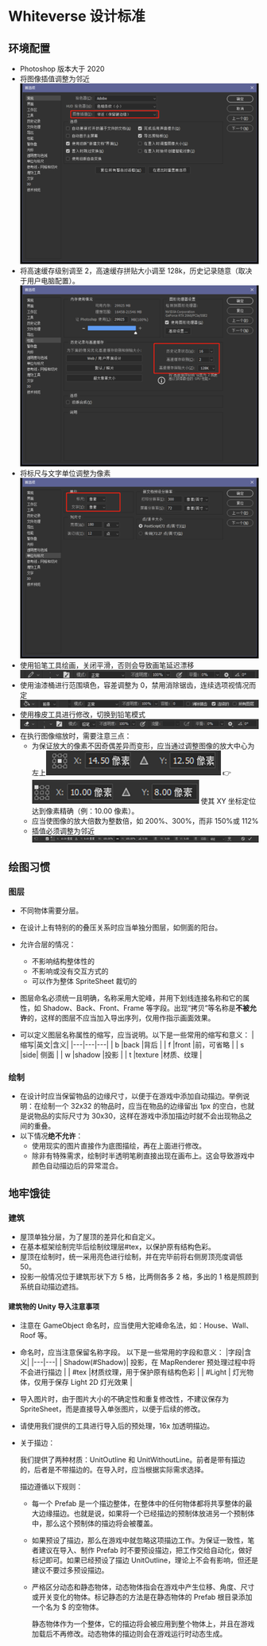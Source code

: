 # Whiteverse 设计标准

## 环境配置

- Photoshop 版本大于 2020
- 将图像插值调整为邻近
  ![alt text](Images/envConfigs.png)
- 将高速缓存级别调至 2，高速缓存拼贴大小调至 128k，历史记录随意（取决于用户电脑配置）。
  ![alt text](Images/envConfigs-1.png)
- 将标尺与文字单位调整为像素
  ![alt text](Images/envConfigs-2.png)
- 使用铅笔工具绘画，关闭平滑，否则会导致画笔延迟漂移
  ![alt text](Images/envConfigs-3.png)
- 使用油漆桶进行范围填色，容差调整为 0，禁用消除锯齿，连续选项视情况而定
  ![alt text](Images/envConfigs-4.png)
- 使用橡皮工具进行修改，切换到铅笔模式
  ![alt text](Images/envConfigs-5.png)
- 在执行图像缩放时，需要注意三点：
  - 为保证放大的像素不因奇偶差异而变形，应当通过调整图像的放大中心为左上![alt text](Images/envConfigs-6.png) 👉![alt text](Images/envConfigs-7.png) 使其 XY 坐标定位达到像素精确（例：10.00 像素）。
  - 应当使图像的放大倍数为整数倍，如 200%、300%，而非 150%或 112%
  - 插值必须调整为邻近
    ![alt text](Images/envConfigs-8.png)

## 绘图习惯

### 图层

- 不同物体需要分层。
- 在设计上有特别的的叠压关系时应当单独分图层，如侧面的阳台。
- 允许合层的情况：

  - 不影响结构整体性的
  - 不影响或没有交互方式的
  - 可以作为整体 SpriteSheet 裁切的

- 图层命名必须统一且明确，名称采用大驼峰，并用下划线连接名称和它的属性，如 Shadow、Back、Front、Frame 等字段。出现“拷贝”等名称是**不被允许**的，这样的图层不应当加入导出序列，仅用作指示画面效果。

- 可以定义图层名称属性的缩写，应当说明。以下是一些常用的缩写和意义：
  |缩写|英文|含义|
  |---|---|---|
  | b |back |背后 |
  | f |front |前，可省略 |
  | s |side| 侧面 |
  | w |shadow |投影 |
  | t |texture |材质、纹理 |

### 绘制

- 在设计时应当保留物品的边缘尺寸，以便于在游戏中添加自动描边。举例说明：在绘制一个 32x32 的物品时，应当在物品的边缘留出 1px 的空白，也就是说物品的实际尺寸为 30x30，这样在游戏中添加描边时就不会出现物品之间的重叠。
- 以下情况**绝不允许**：
  - 使用现实的图片直接作为底图描绘，再在上面进行修改。
  - 除非有特殊需求，绘制时半透明笔刷直接出现在画布上。这会导致游戏中颜色自动描边后的异常混合。

## 地牢饿徒

### 建筑

- 屋顶单独分层，为了屋顶的差异化和自定义。
- 在基本框架绘制完毕后绘制纹理层#tex，以保护原有结构色彩。
- 屋顶在绘制时，统一采用亮色进行绘制，并在完毕前将右侧房顶亮度调低 50。
- 投影一般情况位于建筑形状下方 5 格，比两侧各多 2 格，多出的 1 格是照顾到系统自动描边遮挡。

#### 建筑物的 Unity 导入注意事项

- 注意在 GameObject 命名时，应当使用大驼峰命名法，如：House、Wall、Roof 等。
- 命名时，应当注意保留名称字段。
  以下是一些常用的字段和意义：
  |字段|含义|
  |---|---|
  | Shadow(#Shadow)| 投影，在 MapRenderer 预处理过程中将不会进行描边 |
  | #tex |材质纹理，用于保护原有结构色彩 |
  | #Light | 灯光物体，仅用于保存 Light 2D 灯光效果 |

- 导入图片时，由于图片大小的不确定性和重复修改性，不建议保存为 SpriteSheet，而是直接导入单张图片，以便于后续的修改。

- 请使用我们提供的工具进行导入后的预处理，16x 加透明描边。
- 关于描边：

  我们提供了两种材质：UnitOutline 和 UnitWithoutLine。前者是带有描边的，后者是不带描边的。在导入时，应当根据实际需求选择。

  描边遵循以下规则：

  - 每一个 Prefab 是一个描边整体，在整体中的任何物体都将共享整体的最大边缘描边。也就是说，如果将一个已经描边的预制体放进另一个预制体中，那么这个预制体的描边将会被覆盖。

  - 如果预设了描边，那么在游戏中就忽略这项描边工作。为保证一致性，笔者建议在导入、制作 Prefab 时不要预设描边，把工作交给自动化，做好标记即可。如果已经预设了描边 UnitOutline，理论上不会有影响，但还是建议不要过多预设描边。

  - 严格区分动态和静态物体，动态物体指会在游戏中产生位移、角度、尺寸或开关变化的物体。标记静态的方法是在静态物体的 Prefab 根目录添加一个名为 $ 的空物体。

    静态物体作为一个整体，它的描边将会被应用到整个物体上，并且在游戏加载后不再修改。动态物体的描边则会在游戏运行时动态生成。
